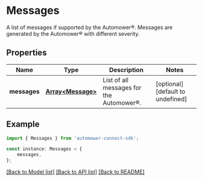 # Messages

A list of messages if supported by the Automower®. Messages are generated by the Automower® with different severity. 

## Properties

Name | Type | Description | Notes
------------ | ------------- | ------------- | -------------
**messages** | [**Array&lt;Message&gt;**](Message.md) | List of all messages for the Automower®. | [optional] [default to undefined]

## Example

```typescript
import { Messages } from 'automower-connect-sdk';

const instance: Messages = {
    messages,
};
```

[[Back to Model list]](../README.md#documentation-for-models) [[Back to API list]](../README.md#documentation-for-api-endpoints) [[Back to README]](../README.md)
